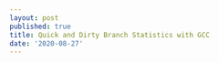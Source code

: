 ```yaml
---
layout: post
published: true
title: Quick and Dirty Branch Statistics with GCC
date: '2020-08-27'
---
```

